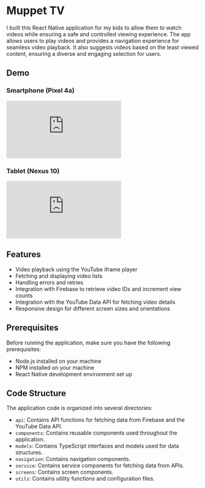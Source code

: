 # Muppet TV

I built this React Native application for my kids to allow them to watch videos while ensuring a safe and controlled viewing experience. The app allows users to play videos and provides a navigation experience for seamless video playback. It also suggests videos based on the least viewed content, ensuring a diverse and engaging selection for users.

## Demo

### Smartphone (Pixel 4a)

<iframe src="https://player.vimeo.com/video/834604398" frameborder="0" allow="autoplay; fullscreen; picture-in-picture" allowfullscreen></iframe>

### Tablet (Nexus 10)

<iframe src="https://player.vimeo.com/video/834604578" frameborder="0" allow="autoplay; fullscreen; picture-in-picture" allowfullscreen></iframe>

## Features

- Video playback using the YouTube iframe player
- Fetching and displaying video lists
- Handling errors and retries
- Integration with Firebase to retrieve video IDs and increment view counts
- Integration with the YouTube Data API for fetching video details
- Responsive design for different screen sizes and orientations

## Prerequisites

Before running the application, make sure you have the following prerequisites:

- Node.js installed on your machine
- NPM installed on your machine
- React Native development environment set up

## Code Structure

The application code is organized into several directories:

- `api`: Contains API functions for fetching data from Firebase and the YouTube Data API.
- `components`: Contains reusable components used throughout the application.
- `models`: Contains TypeScript interfaces and models used for data structures.
- `navigation`: Contains navigation components.
- `service`: Contains service components for fetching data from APIs.
- `screens`: Contains screen components.
- `utils`: Contains utility functions and configuration files.
